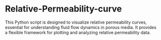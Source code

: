 # Relative-Permeability-curve
This Python script is designed to visualize relative permeability curves, essential for understanding fluid flow dynamics in porous media. It provides a flexible framework for plotting and analyzing relative permeability data.
